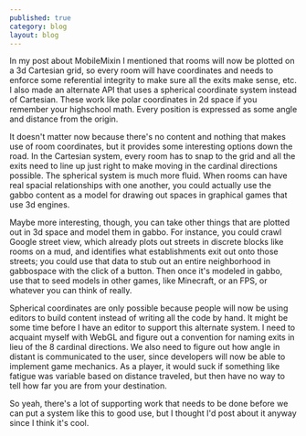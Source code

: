 ```yaml
---
published: true
category: blog
layout: blog
---
```

In my post about MobileMixin I mentioned that rooms will now be plotted on a 3d Cartesian grid, so every room will have coordinates and needs to enforce some referential integrity to make sure all the exits make sense, etc. I also made an alternate API that uses a spherical coordinate system instead of Cartesian. These work like polar coordinates in 2d space if you remember your highschool math. Every position is expressed as some angle and distance from the origin.

<!-- more -->

It doesn't matter now because there's no content and nothing that makes use of room coordinates, but it provides some interesting options down the road. In the Cartesian system, every room has to snap to the grid and all the exits need to line up just right to make moving in the cardinal directions possible. The spherical system is much more fluid. When rooms can have real spacial relationships with one another, you could actually use the gabbo content as a model for drawing out spaces in graphical games that use 3d engines. 

Maybe more interesting, though, you can take other things that are plotted out in 3d space and model them in gabbo. For instance, you could crawl Google street view, which already plots out streets in discrete blocks like rooms on a mud, and identifies what establishments exit out onto those streets; you could use that data to stub out an entire neighborhood in gabbospace with the click of a button. Then once it's modeled in gabbo, use that to seed models in other games, like Minecraft, or an FPS, or whatever you can think of really.

Spherical coordinates are only possible because people will now be using editors to build content instead of writing all the code by hand. It might be some time before I have an editor to support this alternate system. I need to acquaint myself with WebGL and figure out a convention for naming exits in lieu of the 8 cardinal directions. We also need to figure out how angle in distant is communicated to the user, since developers will now be able to implement game mechanics. As a player, it would suck if something like fatigue was variable based on distance traveled, but then have no way to tell how far you are from your destination.

So yeah, there's a lot of supporting work that needs to be done before we can put a system like this to good use, but I thought I'd post about it anyway since I think it's cool.

